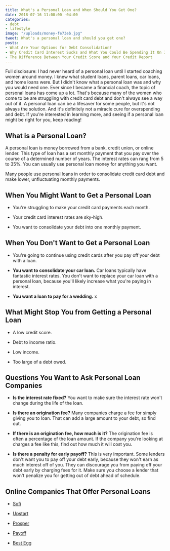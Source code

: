 ```yaml
---
title: What's a Personal Loan and When Should You Get One?
date: 2018-07-16 11:00:00 -04:00
categories:
- debt
- lifestyle
image: "/uploads/money-fe73eb.jpg"
tweet: What's a personal loan and should you get one?
posts:
- What Are Your Options for Debt Consolidation?
- Why Credit Card Interest Sucks and What You Could Be Spending It On Instead
- The Difference Between Your Credit Score and Your Credit Report
---
```


Full disclosure: I had never heard of a personal loan until I started coaching women around money. I knew what student loans, parent loans, car loans, and home loans were. But I didn't know what a personal loan was and why you would need one. Ever since I became a financial coach, the topic of personal loans has come up a lot. That's because many of the women who come to be are struggling with credit card debt and don't always see a way out of it. A personal loan can be a lifesaver for some people, but it's not always the solution. And it's definitely not a miracle cure for overspending and debt. If you're interested in learning more, and seeing if a personal loan might be right for you, keep reading!

## What is a Personal Loan?

A personal loan is money borrowed from a bank, credit union, or online lender. This type of loan has a set monthly payment that you pay over the course of a determined number of years. The interest rates can rang from 5 to 35%. You can usually use personal loan money for anything you want. 

Many people use personal loans in order to consolidate credit card debt and make lower, unfluctuating monthly payments. 

## When You Might Want to Get a Personal Loan

* You're struggling to make your credit card payments each month.

* Your credit card interest rates are sky-high.

* You want to consolidate your debt into one monthly payment.

## When You Don't Want to Get a Personal Loan

* You're going to continue using credit cards after you pay off your debt with a loan.

* **You want to consolidate your car loan.** Car loans typically have fantastic interest rates. You don't want to replace your car loan with a personal loan, because you'll likely increase what you're paying in interest.

* **You want a loan to pay for a wedding.** x

## What Might Stop You from Getting a Personal Loan

* A low credit score.

* Debt to income ratio.

* Low income.

* Too large of a debt owed.

## Questions You Want to Ask Personal Loan Companies

* **Is the interest rate fixed?** You want to make sure the interest rate won't change during the life of the loan.

* **Is there an origination fee?** Many companies charge a fee for simply giving you to loan. That can add a large amount to your debt, so find out.

* **If there is an origination fee, how much is it?** The origination fee is often a percentage of the loan amount. If the company you're looking at charges a fee like this, find out how much it will cost you.

* **Is there a penalty for early payoff?** This is very important. Some lenders don't want you to pay off your debt early, because they won't earn as much interest off of you. They can discourage you from paying off your debt early by charging fees for it. Make sure you choose a lender that won't penalize you for getting out of debt ahead of schedule.

## Online Companies That Offer Personal Loans

* [Sofi](https://www.sofi.com/)

* [Upstart](http://www.upstart.com)

* [Prosper](https://www.prosper.com/)

* [Payoff](https://www.payoff.com/)

* [Best Egg](https://www.bestegg.com/)